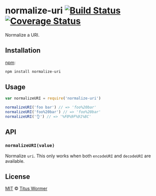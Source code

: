 # normalize-uri [![Build Status][travis-badge]][travis] [![Coverage Status][codecov-badge]][codecov]

Normalize a URI.

## Installation

[npm][]:

```bash
npm install normalize-uri
```

## Usage

```javascript
var normalizeURI = require('normalize-uri')

normalizeURI('foo bar') // => 'foo%20bar'
normalizeURI('foo%20bar') // => 'foo%20bar'
normalizeURI('👌') // => '%F0%9F%91%8C'
```

## API

### `normalizeURI(value)`

Normalize `uri`.  This only works when both `encodeURI` and `decodeURI` are
available.

## License

[MIT][license] © [Titus Wormer][author]

<!-- Definitions -->

[travis-badge]: https://img.shields.io/travis/wooorm/normalize-uri.svg

[travis]: https://travis-ci.org/wooorm/normalize-uri

[codecov-badge]: https://img.shields.io/codecov/c/github/wooorm/normalize-uri.svg

[codecov]: https://codecov.io/github/wooorm/normalize-uri

[npm]: https://docs.npmjs.com/cli/install

[license]: license

[author]: http://wooorm.com
